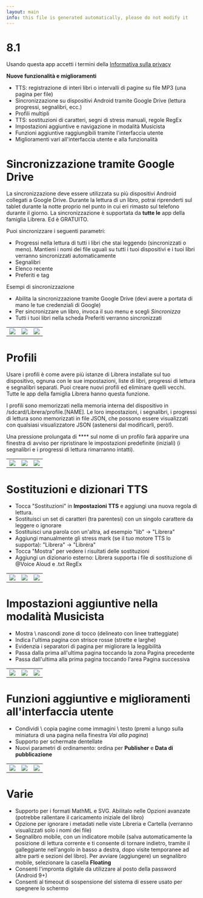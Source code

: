 ```yaml
---
layout: main
info: this file is generated automatically, please do not modify it
---
```


# 8.1

Usando questa app accetti i termini della [Informativa sulla privacy](/wiki/PrivacyPolicy/it)

**Nuove funzionalità e miglioramenti**

* TTS: registrazione di interi libri o intervalli di pagine su file MP3 (una pagina per file)
* Sincronizzazione su dispositivi Android tramite Google Drive (lettura progressi, segnalibri, ecc.)
* Profili multipli
* TTS: sostituzioni di caratteri, segni di stress manuali, regole RegEx
* Impostazioni aggiuntive e navigazione in modalità Musicista
* Funzioni aggiuntive raggiungibili tramite l'interfaccia utente
* Miglioramenti vari all'interfaccia utente e alla funzionalità

# Sincronizzazione tramite Google Drive

La sincronizzazione deve essere utilizzata su più dispositivi Android collegati a Google Drive. Durante la lettura di un libro, potrai riprenderti sul tablet durante la notte proprio nel punto in cui eri rimasto sul telefono durante il giorno. La sincronizzazione è supportata da **tutte le** app della famiglia Librera. Ed è GRATUITO.

Puoi sincronizzare i seguenti parametri:

* Progressi nella lettura di tutti i libri che stai leggendo (sincronizzati o meno). Mantieni i nomi dei file uguali su tutti i tuoi dispositivi e i tuoi libri verranno sincronizzati automaticamente
* Segnalibri
* Elenco recente
* Preferiti e tag

Esempi di sincronizzazione

* Abilita la sincronizzazione tramite Google Drive (devi avere a portata di mano le tue credenziali di Google)
* Per sincronizzare un libro, invoca il suo menu e scegli _Sincronizza_
* Tutti i tuoi libri nella scheda Preferiti verranno sincronizzati

||||
|-|-|-|
|![](1.png)|![](3.png)|![](2.png)|
 
 
# Profili

Usare i profili è come avere più istanze di Librera installate sul tuo dispositivo, ognuna con le sue impostazioni, liste di libri, progressi di lettura e segnalibri separati. Puoi creare nuovi profili ed eliminare quelli vecchi. Tutte le app della famiglia Librera hanno questa funzione.

I profili sono memorizzati nella memoria interna del dispositivo in /sdcard/Librera/profile.[NAME]. Le loro impostazioni, i segnalibri, i progressi di lettura sono memorizzati in file JSON, che possono essere visualizzati con qualsiasi visualizzatore JSON (astenersi dal modificarli, però!).

Una pressione prolungata di **** sul nome di un profilo farà apparire una finestra di avviso per ripristinare le impostazioni predefinite (iniziali) (i segnalibri e i progressi di lettura rimarranno intatti).

||||
|-|-|-|
|![](4.png)|![](5.png)|![](6.png)|

# Sostituzioni e dizionari TTS

* Tocca &quot;Sostituzioni&quot; in **Impostazioni TTS** e aggiungi una nuova regola di lettura.
* Sostituisci un set di caratteri (tra parentesi) con un singolo carattere da leggere o ignorare
* Sostituisci una parola con un'altra, ad esempio &quot;lib&quot; -&gt; &quot;Librera&quot;
* Aggiungi manualmente gli stress mark (se il tuo motore TTS lo supporta): &quot;Librera&quot; -&gt; &quot;Libréra&quot;
* Tocca &quot;Mostra&quot; per vedere i risultati delle sostituzioni
* Aggiungi un dizionario esterno: Librera supporta i file di sostituzione di @Voice Aloud e .txt RegEx

||||
|-|-|-|
|![](7.png)|![](8.png)|![](9.png)|

# Impostazioni aggiuntive nella modalità Musicista

* Mostra \ nascondi zone di tocco (delineato con linee tratteggiate)
* Indica l'ultima pagina con strisce rosse (strette e larghe)
* Evidenzia i separatori di pagina per migliorare la leggibilità
* Passa dalla prima all'ultima pagina toccando la zona Pagina precedente
* Passa dall'ultima alla prima pagina toccando l'area Pagina successiva

||||
|-|-|-|
|![](10.png)|![](11.png)|![](12.png)|

# Funzioni aggiuntive e miglioramenti all'interfaccia utente

* Condividi \ copia pagine come immagini \ testo (premi a lungo sulla miniatura di una pagina nella finestra _Vai alla pagina_)
* Supporto per schermate dentellate
* Nuovi parametri di ordinamento: ordina per **Publisher** e **Data di pubblicazione**

||||
|-|-|-|
|![](13.png)|![](14.png)|![](15.png)|

# Varie

* Supporto per i formati MathML e SVG. Abilitalo nelle Opzioni avanzate (potrebbe rallentare il caricamento iniziale del libro)
* Opzione per ignorare i metadati nelle viste Libreria e Cartella (verranno visualizzati solo i nomi dei file)
* Segnalibro mobile, con un indicatore mobile (salva automaticamente la posizione di lettura corrente e ti consente di tornare indietro, tramite il galleggiante nell'angolo in basso a destra, dopo visite temporanee ad altre parti e sezioni del libro). Per avviare (aggiungere) un segnalibro mobile, selezionare la casella **Floating**
* Consenti l'impronta digitale da utilizzare al posto della password (Android 9+)
* Consenti al timeout di sospensione del sistema di essere usato per spegnere lo schermo


